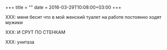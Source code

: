 +++
title = ""
date = 2016-03-29T10:08:00+03:00
+++

XXX: меня бесит что в мой женский туалет на работе постоянно ходят мужики


XXX: И СРУТ ПО СТЕНКАМ


XXX: унитаза


